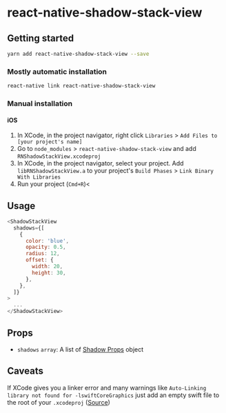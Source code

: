 # react-native-shadow-stack-view

## Getting started

```bash
yarn add react-native-shadow-stack-view --save
```

### Mostly automatic installation

```bash
react-native link react-native-shadow-stack-view
```

### Manual installation

#### iOS

1. In XCode, in the project navigator, right click `Libraries` > `Add Files to [your project's name]`
2. Go to `node_modules` > `react-native-shadow-stack-view` and add `RNShadowStackView.xcodeproj`
3. In XCode, in the project navigator, select your project. Add `libRNShadowStackView.a` to your project's `Build Phases` > `Link Binary With Libraries`
4. Run your project (`Cmd+R`)<

## Usage

```javascript
<ShadowStackView
  shadows={[
    {
      color: 'blue',
      opacity: 0.5,
      radius: 12,
      offset: {
        width: 20,
        height: 30,
      },
    },
  ]}
>
  ...
</ShadowStackView>
```

## Props

- `shadows`
  `array`: A list of [Shadow Props](https://facebook.github.io/react-native/docs/shadow-props) object

## Caveats

If XCode gives you a linker error and many warnings like `Auto-Linking library not found for -lswiftCoreGraphics` just add an empty swift file to the root of your `.xcodeproj` ([Source](https://stackoverflow.com/questions/50096025/it-gives-errors-when-using-swift-static-library-with-objective-c-project/50495316#50495316))
